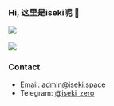 ### Hi, 这里是iseki呢 👋

<div><img src="https://github-readme-stats.vercel.app/api?username=cpdyj&t=awsl"/></div>
<br />
<!--  -->
<a href="https://github.com/cpdyj/"><img src="https://github-readme-stats.vercel.app/api/top-langs/?username=cpdyj" /></a>

### Contact

- Email: <admin@iseki.space>
- Telegram: [@iseki_zero](https://t.me/iseki_zero)

<!--
**cpdyj/cpdyj** is a ✨ _special_ ✨ repository because its `README.md` (this file) appears on your GitHub profile.

Here are some ideas to get you started:

- 🔭 I’m currently working on ...
- 🌱 I’m currently learning ...
- 👯 I’m looking to collaborate on ...
- 🤔 I’m looking for help with ...
- 💬 Ask me about ...
- 📫 How to reach me: ...
- 😄 Pronouns: ...
- ⚡ Fun fact: ...
-->
